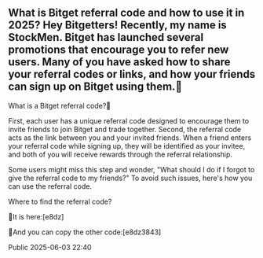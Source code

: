 ## What is Bitget referral code and how to use it in 2025? Hey Bitgetters! Recently, my name is StockMen. Bitget has launched several promotions that encourage you to refer new users. Many of you have asked how to share your referral codes or links, and how your friends can sign up on Bitget using them.👋

What is a Bitget referral code?👋

First, each user has a unique referral code designed to encourage them to invite friends to join Bitget and trade together. Second, the referral code acts as the link between you and your invited friends. When a friend enters your referral code while signing up, they will be identified as your invitee, and both of you will receive rewards through the referral relationship.

Some users might miss this step and wonder, "What should I do if I forgot to give the referral code to my friends?" To avoid such issues, here's how you can use the referral code.

Where to find the referral code?

👋It is here:[e8dz]

👋And you can copy the other code:[e8dz3843]

Public 2025-06-03 22:40

<!--
**bitget-referralcode/bitget-referralcode** is a ✨ _special_ ✨ repository because its `README.md` (this file) appears on your GitHub profile.

Here are some ideas to get you started:

- 🔭 I’m currently working on quant data team.
- 🌱 I’m currently learning python
- 👯 I’m looking to collaborate on ...
- 🤔 I’m looking for help with ...
- 💬 Ask me about ...
- 📫 How to reach me: ...
- 😄 Pronouns: ...
- ⚡ Fun fact: ...
-->
